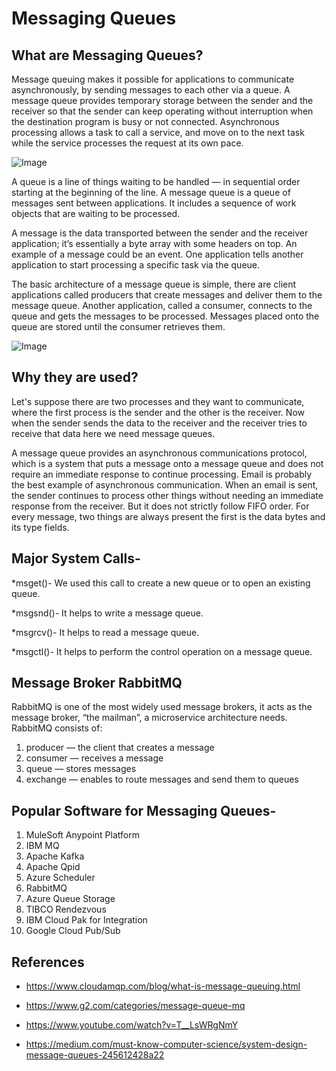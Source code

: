 # **Messaging Queues**

## **What are Messaging Queues?**
Message queuing makes it possible for applications to communicate asynchronously, by sending messages to each other via a queue. A message queue provides temporary storage between the sender and the receiver so that the sender can keep operating without interruption when the destination program is busy or not connected. Asynchronous processing allows a task to call a service, and move on to the next task while the service processes the request at its own pace.

![Image](https://www.cloudamqp.com/img/blog/thumb-mq.jpg)

A queue is a line of things waiting to be handled — in sequential order starting at the beginning of the line. A message queue is a queue of messages sent between applications. It includes a sequence of work objects that are waiting to be processed.

A message is the data transported between the sender and the receiver application; it’s essentially a byte array with some headers on top. An example of a message could be an event. One application tells another application to start processing a specific task via the queue.

The basic architecture of a message queue is simple, there are client applications called producers that create messages and deliver them to the message queue. Another application, called a consumer, connects to the queue and gets the messages to be processed. Messages placed onto the queue are stored until the consumer retrieves them.

![Image](https://miro.medium.com/max/1230/0*kworctnDN9P4jzZf.png)

## **Why they are used?**

Let's suppose there are two processes and they want to communicate, where the first process is the sender and the other is the receiver. Now when the sender sends the data to the receiver and the receiver tries to receive that data here we need message queues. 

A message queue provides an asynchronous communications protocol, which is a system that puts a message onto a message queue and does not require an immediate response to continue processing. Email is probably the best example of asynchronous communication. When an email is sent, the sender continues to process other things without needing an immediate response from the receiver. But it does not strictly follow FIFO order. For every message, two things are always present the first is the data bytes and its type fields.

## **Major System Calls-**

*msget()- 
We used this call to create a new queue or to open an existing queue.

*msgsnd()-
It helps to write a message queue.

*msgrcv()-
It helps to read a message queue.

*msgctl()-
It helps to perform the control operation on a message queue.

## **Message Broker RabbitMQ**

RabbitMQ is one of the most widely used message brokers, it acts as the message broker, “the mailman”, a microservice architecture needs.
RabbitMQ consists of:
1. producer — the client that creates a message
2. consumer — receives a message
3. queue — stores messages
3. exchange — enables to route messages and send them to queues


## **Popular Software for Messaging Queues-**

1. MuleSoft Anypoint Platform 
2. IBM MQ 
3. Apache Kafka
4. Apache Qpid 
5. Azure Scheduler
6. RabbitMQ
7. Azure Queue Storage
8. TIBCO Rendezvous
9. IBM Cloud Pak for Integration
10. Google Cloud Pub/Sub

## **References**

* https://www.cloudamqp.com/blog/what-is-message-queuing.html

* https://www.g2.com/categories/message-queue-mq

* https://www.youtube.com/watch?v=T__LsWRgNmY

* https://medium.com/must-know-computer-science/system-design-message-queues-245612428a22


